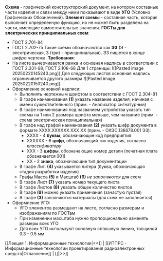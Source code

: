 **Схема** - графический конструкторский документ, на котором составные части изделия и связи между ними показывают в виде **УГО** (Условно Графических Обозначений).
**Элемент схемы** - составная часть, которая выполняет определенную функцию, но не может быть разделена на части, имеющие самостоятельные значения.
**ГОСТы для электрических принципиальных схем**:
- ГОСТ 2.701-84
- ГОСТ 2.702-75
Такие схемы обозначаются как **Э3** (Э - электрическая, 3 (три) - принципиальная).
Э3 пишется в *конце шифра* чертежа.
**Требования**:
- На листе вычерчивается рамка и основная надпись в соответствии с ГОСТ 2.301-68, ГОСТ 2.108-68
Для 1 страницы:
![[Pasted image 20250220145243.png]]
Для следующих листов основная надпись ограничивается другого размера
![[Pasted image 20250220150240.png]]
- Оформление основной надписи:
	- Выполнять чертежным шрифтом в соответствии с ГОСТ 2.304-81
	- В графе наименования **(1)** указать название изделия, начиная с имени существительного (прим. - Анализатор сигнатурный)
	- В графе наименования под названием устройства указать тип схемы на 1 или 2 размера шрифта меньше, чем название (прим. - схема электрическая принципиальная)
	- В графе над графой наименования **(2)** указать шифр документа в формате XXXX.XXXXXX.XXX XX (прим. - ОКЭС.138678.001 Э3):
		- XXXX - 4 **буквы**, обозначающие код предприятия
		- XXXXXX - 6 **цифр**, обозначающий тип изделия, согласно *классификатору*
		- XXX - 3 **цифры**, обозначающие номер детали (печатная плата обозначается 001)
		- XX - 2 **знака**, обозначающие тип документации
	- В графе Лит. **(4)** указывается литера (буква, обозначающая стадия разработки изделия)
	- Графы Масса **(5)** и Масштаб **(6)** *не заполняются* для схем
	- В графе Лист **(7)** указать номер текущего листа
	- В графе Листов **(8)** указать общее количество листов
	- В графе **(9)** можно указать примечания (зачастую пустая)
	- В графе **(3)** заполняются материалы (для схем не заполняется)
- Оформление УГО:
	- УГО элементов размещают на листе, согласно размерам и изображениям по ГОСТам
	- При изменении масштаба нужно пропорционально изменять размеры всех УГО
	- Для всех УГО используют основную сплошную линию, толщиной 0.3 - 0.5 мм

[[Лекция 1. Информационные технологии|<<]] | [[ИТПРС - Информационные технологии проектирования радиоэлектронных средств|Оглавление]] | [[|>>]]